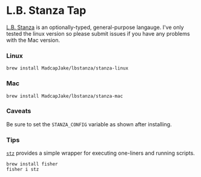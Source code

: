 # L.B. Stanza Tap

[L.B. Stanza](http://lbstanza.org) is an optionally-typed, general-purpose langauge.  I've only tested the linux version so please submit issues if you have any problems with the Mac version.


### Linux
```fish
brew install MadcapJake/lbstanza/stanza-linux
```

### Mac
```fish
brew install MadcapJake/lbstanza/stanza-mac
```

### Caveats

Be sure to set the `STANZA_CONFIG` variable as shown after installing.

### Tips


[`stz`] provides a simple wrapper for executing one-liners and running scripts.

```fish
brew install fisher
fisher i stz
```

[`stz`]: https://github.com/fisherman/stz
